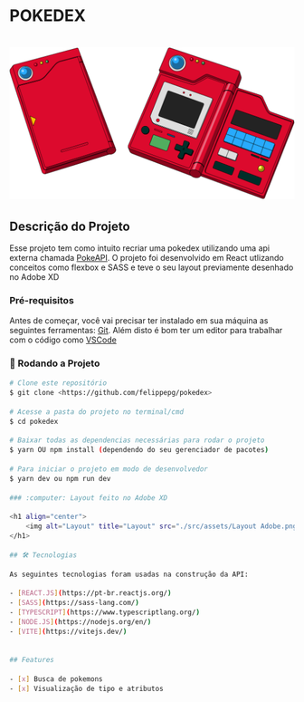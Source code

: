 # POKEDEX

<h1 align="center">
    <img alt="PokedexTitle" title="Pokedex" src="./src/assets/pokedex.png" />
</h1>

## Descrição do Projeto
Esse projeto tem como intuito recriar uma pokedex utilizando uma api externa chamada [PokeAPI](https://pokeapi.co/). O projeto foi
desenvolvido em React utlizando conceitos como flexbox e SASS e teve o seu layout previamente desenhado no Adobe XD

### Pré-requisitos

Antes de começar, você vai precisar ter instalado em sua máquina as seguintes ferramentas:
[Git](https://git-scm.com). 
Além disto é bom ter um editor para trabalhar com o código como [VSCode](https://code.visualstudio.com/)

### 🎲 Rodando a Projeto

```bash
# Clone este repositório
$ git clone <https://github.com/felippepg/pokedex>

# Acesse a pasta do projeto no terminal/cmd
$ cd pokedex

# Baixar todas as dependencias necessárias para rodar o projeto
$ yarn OU npm install (dependendo do seu gerenciador de pacotes)

# Para iniciar o projeto em modo de desenvolvedor 
$ yarn dev ou npm run dev

### :computer: Layout feito no Adobe XD

<h1 align="center">
    <img alt="Layout" title="Layout" src="./src/assets/Layout Adobe.png" />
</h1>

## 🛠 Tecnologias

As seguintes tecnologias foram usadas na construção da API:

- [REACT.JS](https://pt-br.reactjs.org/)
- [SASS](https://sass-lang.com/)
- [TYPESCRIPT](https://www.typescriptlang.org/)
- [NODE.JS](https://nodejs.org/en/)
- [VITE](https://vitejs.dev/)


## Features

- [x] Busca de pokemons
- [x] Visualização de tipo e atributos

